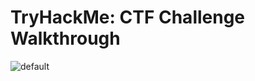 # TryHackMe: CTF Challenge Walkthrough

![default](https://github.com/Forgebreaker/THM_Cyber_Security_Training/assets/112708857/4775c6c0-4a7b-41c2-9ae8-1c3861e6e03f)

